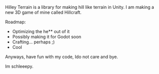Hilley Terrain is a library for making hill like terrain in Unity. I am making a new 3D game of mine called Hillcraft. 

Roadmap:
* Optimizing the he** out of it
* Possibly making it for Godot soon
* Crafting... perhaps ;)
* Cool

Anyways, have fun with my code, Ido not care and bye.

Im schleeepy. 
